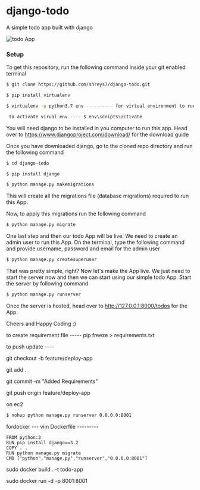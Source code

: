# django-todo
A simple todo app built with django

![todo App](https://raw.githubusercontent.com/shreys7/django-todo/develop/staticfiles/todoApp.png)
### Setup
To get this repository, run the following command inside your git enabled terminal
```bash
$ git clone https://github.com/shreys7/django-todo.git

$ pip install virtualenv   

$ virtualenv -p python3.7 env ---------- for virtual environment to run this project 

 to activate virual env ---- $ env\scripts\activate
```
You will need django to be installed in you computer to run this app. Head over to https://www.djangoproject.com/download/ for the download guide

Once you have downloaded django, go to the cloned repo directory and run the following command

```bash
$ cd django-todo  
```

```bash
$ pip install django 
```

```bash
$ python manage.py makemigrations
```

This will create all the migrations file (database migrations) required to run this App.

Now, to apply this migrations run the following command
```bash
$ python manage.py migrate
```

One last step and then our todo App will be live. We need to create an admin user to run this App. On the terminal, type the following command and provide username, password and email for the admin user
```bash
$ python manage.py createsuperuser
```

That was pretty simple, right? Now let's make the App live. We just need to start the server now and then we can start using our simple todo App. Start the server by following command

```bash
$ python manage.py runserver
```

Once the server is hosted, head over to http://127.0.0.1:8000/todos for the App.

Cheers and Happy Coding :)


to create requirement file ----- pip freeze > requirements.txt


to push update ----

git checkout -b feature/deploy-app

git add .

git commit -m "Added Requirements" 

git push origin feature/deploy-app



on ec2 
```bash
$ nohup python manage.py runserver 0.0.0.0:8001
```

fordocker ---
vim Dockerfile ---------
```
FROM python:3
RUN pip install django==3.2
COPY . .
RUN python manage.py migrate
CMD ["python","manage.py","runserver","0.0.0.0:8001"]

```

sudo docker build . -t todo-app

sudo docker run -d -p 8001:8001 <imageID>
